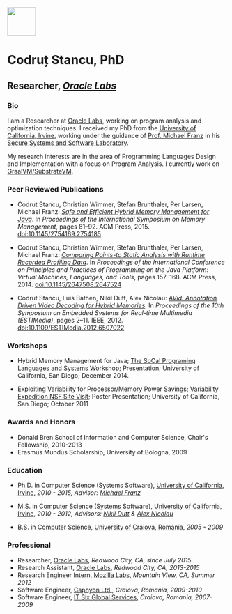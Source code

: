
<img align="center" src="https://avatars1.githubusercontent.com/u/1731630?s=400&u=2b246b70006707c944d725bed741b5d82bbb19af&v=4" height="65">

# Codruț Stancu, PhD

## Researcher, _[Oracle Labs](http://labs.oracle.com/)_

### Bio

I am a Researcher at [Oracle Labs](http://labs.oracle.com), working on program analysis and optimization techniques.
I received my PhD from the [University of California, Irvine](http://uci.edu), working under the guidance of [Prof. Michael Franz](http://www.michaelfranz.com) in his [Secure Systems and Software Laboratory](http://www.ssllab.org).

My research interests are in the area of Programming Languages Design and Implementation with a focus on Program Analysis. I currently work on [GraalVM/SubstrateVM](https://github.com/graalvm).

### Peer Reviewed Publications

- Codrut Stancu, Christian Wimmer, Stefan Brunthaler, Per Larsen, Michael Franz: _[Safe and Efficient Hybrid Memory Management for Java](http://www.ics.uci.edu/~lstancu/p81-stancu.pdf)_. In _Proceedings of the International Symposium on Memory Management_, pages 81–92. ACM Press, 2015. [doi:10.1145/2754169.2754185](http://dx.doi.org/10.1145/2754169.2754185)

- Codrut Stancu, Christian Wimmer, Stefan Brunthaler, Per Larsen, Michael Franz: _[Comparing Points-to Static Analysis with Runtime Recorded Profiling Data](http://www.ics.uci.edu/~lstancu/p157-stancu.pdf)_. In _Proceedings of the International Conference on Principles and Practices of Programming on the Java Platform: Virtual Machines, Languages, and Tools_, pages 157–168. ACM Press, 2014. [doi:10.1145/2647508.2647524](http://dx.doi.org/10.1145/2647508.2647524)

- Codrut Stancu, Luis Bathen, Nikil Dutt, Alex Nicolau: _[AVid: Annotation Driven Video Decoding for Hybrid Memories](http://www.ics.uci.edu/~lstancu/06507022.pdf)_. In _Proceedings of the 10th Symposium on Embedded Systems for Real-time Multimedia (ESTIMedia)_, pages 2–11. IEEE, 2012. [doi:10.1109/ESTIMedia.2012.6507022](http://dx.doi.org/10.1109/ESTIMedia.2012.6507022)

### Workshops

- Hybrid Memory Management for Java; [The SoCal Programing Languages and Systems Workshop](http://socalpls.org/); Presentation; University of California, San Diego; December 2014.

- Exploiting Variability for Processor/Memory Power Savings; [Variability Expedition NSF Site Visit](http://www.variability.org); Poster Presentation; University of California, San Diego; October 2011

### Awards and Honors

- Donald Bren School of Information and Computer Science, Chair's Fellowship, 2010-2013
- Erasmus Mundus Scholarship, University of Bologna, 2009

### Education

- Ph.D. in Computer Science (Systems Software), [University of California, Irvine](http://uci.edu/), _2010 - 2015, Advisor: [Michael Franz](http://www.michaelfranz.com/)_

- M.S. in Computer Science (Systems Software), [University of California, Irvine](http://uci.edu/), _2010 - 2012, Advisors: [Nikil Dutt](http://www.ics.uci.edu/~dutt/) & [Alex Nicolau](http://www.ics.uci.edu/~nicolau/)_

- B.S. in Computer Science, [University of Craiova, Romania](http://software.ucv.ro/en/), _2005 - 2009_


### Professional

- Researcher, [Oracle Labs](http://labs.oracle.com/), _Redwood City, CA, since July 2015_
- Research Assistant, [Oracle Labs](http://labs.oracle.com/), _Redwood City, CA, 2013-2015_
- Research Engineer Intern, [Mozilla Labs](http://mozillalabs.com/), _Mountain View, CA, Summer 2012_
- Software Engineer, [Caphyon Ltd.](http://www.caphyon.com/), _Craiova, Romania, 2009-2010_
- Software Engineer, [IT Six Global Services](https://www.itsix.com/), _Craiova, Romania, 2007-2009_
